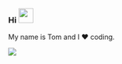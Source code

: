 ### Hi <img src="https://raw.githubusercontent.com/MartinHeinz/MartinHeinz/master/wave.gif" width="30px">

My name is Tom and I :heart: coding.

<img align="center" src="https://github-readme-stats.vercel.app/api/?username=Tom2rec&theme=dark&show_icons=true" />

